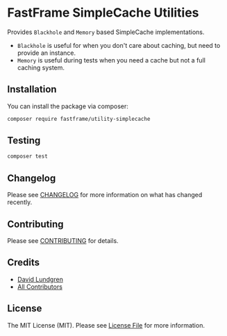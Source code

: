 # FastFrame SimpleCache Utilities

Provides `Blackhole` and `Memory` based SimpleCache implementations.

- `Blackhole` is useful for when you don't care about caching, but need to provide an instance.
- `Memory` is useful during tests when you need a cache but not a full caching system.

## Installation

You can install the package via composer:

```bash
composer require fastframe/utility-simplecache
```

## Testing

``` bash
composer test
```

## Changelog

Please see [CHANGELOG](CHANGELOG.md) for more information on what has changed recently.

## Contributing

Please see [CONTRIBUTING](.github/CONTRIBUTING.md) for details.

## Credits

- [David Lundgren](https://github.com/dlundgren)
- [All Contributors](../../contributors)

## License

The MIT License (MIT). Please see [License File](LICENSE.md) for more information.